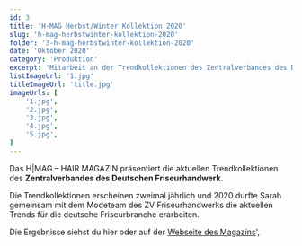 ```yaml
---
id: 3
title: 'H-MAG Herbst/Winter Kollektion 2020'
slug: 'h-mag-herbstwinter-kollektion-2020'
folder: '3-h-mag-herbstwinter-kollektion-2020'
date: 'Oktober 2020'
category: 'Produktion'
excerpt: 'Mitarbeit an der Trendkollektionen des Zentralverbandes des Deutschen Friseurhandwerks'
listImageUrl: '1.jpg'
titleImageUrl: 'title.jpg'
imageUrls: [
    '1.jpg',
    '2.jpg',
    '3.jpg',
    '4.jpg',
    '5.jpg',
]
---
```

Das H|MAG – HAIR MAGAZIN präsentiert die aktuellen Trendkollektionen des **Zentralverbandes des Deutschen Friseurhandwerk**.

Die Trendkollektionen erscheinen zweimal jährlich und 2020 durfte Sarah gemeinsam mit dem Modeteam des ZV Friseurhandwerks die aktuellen Trends für die deutsche Friseurbranche erarbeiten.

Die Ergebnisse siehst du hier oder auf der <a href="https://www.friseurhandwerk.de/hmag/das-team.html" target="_blank">Webseite des Magazins</a>',
